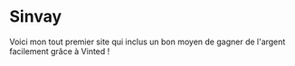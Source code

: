 # Sinvay
Voici mon tout premier site qui inclus un bon moyen de gagner de l'argent facilement grâce à Vinted !
